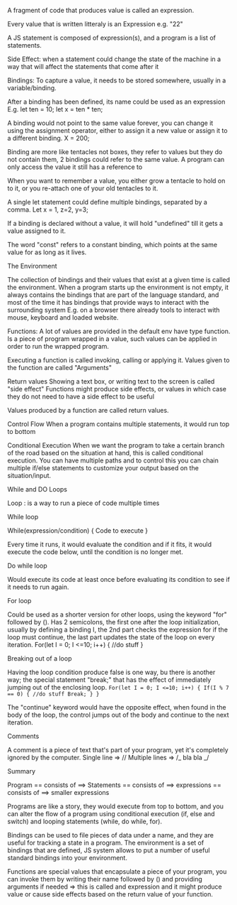 A fragment of code that produces value is called an expression.

Every value that is written litteraly is an Expression e.g. "22"

A JS statement is composed of expression(s), and a program is a list of statements.

Side Effect: when a statement could change the state of the machine in a way that will affect the statements that come after it

Bindings:
To capture a value, it needs to be stored somewhere, usually in a variable/binding.

After a binding has been defined, its name could be used as an expression
E.g. let ten = 10; let x = ten \* ten;

A binding would not point to the same value forever, you can change it using the assignment operator, either to assign it a new value or assign it to a different binding.
X = 200;

Binding are more like tentacles not boxes, they refer to values but they do not contain them, 2 bindings could refer to the same value. A program can only access the value it still has a reference to

When you want to remember a value, you either grow a tentacle to hold on to it, or you re-attach one of your old tentacles to it.

A single let statement could define multiple bindings, separated by a comma.
Let x = 1, z=2, y=3;

If a binding is declared without a value, it will hold "undefined" till it gets a value assigned to it.

The word "const" refers to a constant binding, which points at the same value for as long as it lives.

The Environment

The collection of bindings and their values that exist at a given time is called the environment. When a program starts up the environment is not empty, it always contains the bindings that are part of the language standard, and most of the time it has bindings that provide ways to interact with the surrounding system
E.g. on a browser there already tools to interact with mouse, keyboard and loaded website.

Functions:
A lot of values are provided in the default env have type function.
Is a piece of program wrapped in a value, such values can be applied in order to run the wrapped program.

Executing a function is called invoking, calling or applying it.
Values given to the function are called "Arguments"

Return values
Showing a text box, or writing text to the screen is called "side effect"
Functions might produce side effects, or values in which case they do not need to have a side effect to be useful

Values produced by a function are called return values.

Control Flow
When a program contains multiple statements, it would run top to bottom

Conditional Execution
When we want the program to take a certain branch of the road based on the situation at hand, this is called conditional execution.
You can have multiple paths and to control this you can chain multiple if/else statements to customize your output based on the situation/input.

While and DO Loops

Loop : is a way to run a piece of code multiple times

While loop

While(expression/condition)
{
Code to execute
}

Every time it runs, it would evaluate the condition and if it fits, it would execute the code below, until the condition is no longer met.

Do while loop

Would execute its code at least once before evaluating its condition to see if it needs to run again.

For loop

Could be used as a shorter version for other loops, using the keyword "for" followed by ().
Has 2 semicolons, the first one after the loop initialization, usually by defining a binding I, the 2nd part checks the expression for if the loop must continue, the last part updates the state of the loop on every iteration.
For(let I = 0; I <=10; i++)
{
//do stuff
}

Breaking out of a loop

Having the loop condition produce false is one way, bu there is another way; the special statement "break;" that has the effect of immediately jumping out of the enclosing loop.
`For(let I = 0; I <=10; i++) { If(I % 7 == 0) { //do stuff Break; } }`

The "continue" keyword would have the opposite effect, when found in the body of the loop, the control jumps out of the body and continue to the next iteration.

Comments

A comment is a piece of text that's part of your program, yet it's completely ignored by the computer.
Single line => //
Multiple lines => /_ bla bla _/

Summary

Program == consists of ==> Statements == consists of ==> expressions == consists of ==> smaller expressions

Programs are like a story, they would execute from top to bottom, and you can alter the flow of a program using conditional execution (if, else and switch) and looping statements (while, do while, for).

Bindings can be used to file pieces of data under a name, and they are useful for tracking a state in a program.
The environment is a set of bindings that are defined, JS system allows to put a number of useful standard bindings into your environment.

Functions are special values that encapsulate a piece of your program, you can invoke them by writing their name followed by () and providing arguments if needed => this is called and expression and it might produce value or cause side effects based on the return value of your function.

